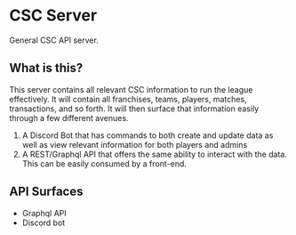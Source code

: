 # CSC Server

General CSC API server.

## What is this?

This server contains all relevant CSC information to run the league effectively. It will contain all franchises, teams, players, matches, transactions, and so forth. It will then surface that information easily through a few different avenues.

1. A Discord Bot that has commands to both create and update data as well as view relevant information for both players and admins
2. A REST/Graphql API that offers the same ability to interact with the data. This can be easily consumed by a front-end.

## API Surfaces

- Graphql API
- Discord bot
